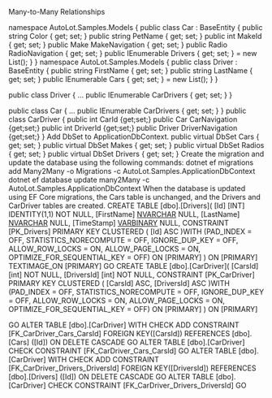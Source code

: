 Many-to-Many Relationships


namespace AutoLot.Samples.Models
{
public class Car : BaseEntity
{
public string Color { get; set; }
public string PetName { get; set; }
public int MakeId { get; set; }
public Make MakeNavigation { get; set; }
public Radio RadioNavigation { get; set; }
public IEnumerable<Driver> Drivers { get; set; } = new List<Driver>();
}
}
namespace AutoLot.Samples.Models
{
public class Driver : BaseEntity
{
public string FirstName { get; set; }
public string LastName { get; set; }
public IEnumerable<Car> Cars { get; set; } = new List<Car>();
}
}


public class Driver
{
...
public IEnumerable<CarDriver> CarDrivers { get; set; }
}

public class Car
{
...
public IEnumerable<CarDriver> CarDrivers { get; set; }
}
public class CarDriver
{
public int CarId {get;set;}
public Car CarNavigation {get;set;}
public int DriverId {get;set;}
public Driver DriverNavigation {get;set;}
}
Add DbSet<Driver> to ApplicationDbContext.
public virtual DbSet<Car> Cars { get; set; }
public virtual DbSet<Make> Makes { get; set; }
public virtual DbSet<Radio> Radios { get; set; }
public virtual DbSet<Driver> Drivers { get; set; }
Create the migration and update the database using the following commands:
dotnet ef migrations add Many2Many -o Migrations -c AutoLot.Samples.ApplicationDbContext
dotnet ef database update many2Many -c AutoLot.Samples.ApplicationDbContext
When the database is updated using EF Core migrations, the Cars table is unchanged, and the Drivers
and CarDriver tables are created.
CREATE TABLE [dbo].[Drivers](
[Id] [INT] IDENTITY(1,1) NOT NULL,
[FirstName] [NVARCHAR](MAX) NULL,
[LastName] [NVARCHAR](MAX) NULL,
[TimeStamp] [VARBINARY](MAX) NULL,
CONSTRAINT [PK_Drivers] PRIMARY KEY CLUSTERED
(
[Id] ASC
)WITH (PAD_INDEX = OFF, STATISTICS_NORECOMPUTE = OFF, IGNORE_DUP_KEY = OFF, ALLOW_ROW_LOCKS
= ON, ALLOW_PAGE_LOCKS = ON, OPTIMIZE_FOR_SEQUENTIAL_KEY = OFF) ON [PRIMARY]
) ON [PRIMARY] TEXTIMAGE_ON [PRIMARY]
GO
CREATE TABLE [dbo].[CarDriver](
[CarsId] [int] NOT NULL,
[DriversId] [int] NOT NULL,
CONSTRAINT [PK_CarDriver] PRIMARY KEY CLUSTERED
(
[CarsId] ASC,
[DriversId] ASC
)WITH (PAD_INDEX = OFF, STATISTICS_NORECOMPUTE = OFF, IGNORE_DUP_KEY = OFF, ALLOW_ROW_LOCKS
= ON, ALLOW_PAGE_LOCKS = ON, OPTIMIZE_FOR_SEQUENTIAL_KEY = OFF) ON [PRIMARY]
) ON [PRIMARY]

GO
ALTER TABLE [dbo].[CarDriver] WITH CHECK ADD CONSTRAINT [FK_CarDriver_Cars_CarsId] FOREIGN
KEY([CarsId])
REFERENCES [dbo].[Cars] ([Id])
ON DELETE CASCADE
GO
ALTER TABLE [dbo].[CarDriver] CHECK CONSTRAINT [FK_CarDriver_Cars_CarsId]
GO
ALTER TABLE [dbo].[CarDriver] WITH CHECK ADD CONSTRAINT [FK_CarDriver_Drivers_DriversId]
FOREIGN KEY([DriversId])
REFERENCES [dbo].[Drivers] ([Id])
ON DELETE CASCADE
GO
ALTER TABLE [dbo].[CarDriver] CHECK CONSTRAINT [FK_CarDriver_Drivers_DriversId]
GO


